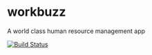 # workbuzz
A world class human resource management app

[![Build Status](https://travis-ci.org/Abbysugar/workbuzz.svg)](https://travis-ci.org/Abbysugar/workbuzz)
